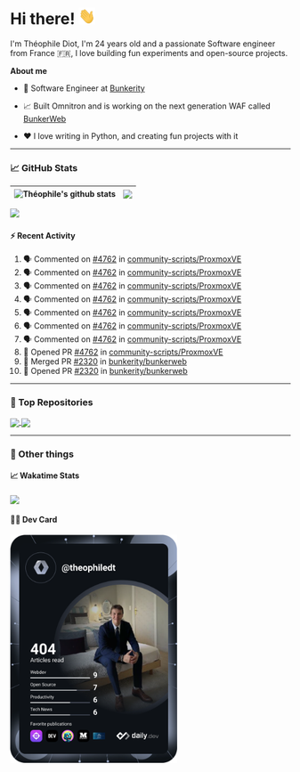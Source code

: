 # Hi there! <img src="./wave.gif" width="30px" height="30px" />

I'm Théophile Diot, I'm 24 years old and a passionate Software engineer from France 🇫🇷, I love building fun experiments and open-source projects.

**About me**

- 💼 Software Engineer at [Bunkerity](https://www.bunkerity.com/)

- 📈 Built Omnitron and is working on the next generation WAF called [BunkerWeb](https://www.bunkerweb.io)

- ❤️ I love writing in Python, and creating fun projects with it

---

### 📈 GitHub Stats

| <img align="center" src="https://github-readme-stats.vercel.app/api?username=TheophileDiot&show_icons=true&include_all_commits=true&theme=algolia&hide_border=true&rank_icon=github" alt="Théophile's github stats" /> | <img align="center" src="https://github-readme-stats.vercel.app/api/top-langs/?username=TheophileDiot&layout=compact&theme=algolia&hide_border=true" /> |
| ---------------------------------------------------------------------------------------------------------------------------------------------------------------------------------------------------------------------- | ------------------------------------------------------------------------------------------------------------------------------------------------------- |

![](https://github-readme-activity-graph.vercel.app/graph?username=TheophileDiot&theme=tokyo-night)

#### :zap: Recent Activity

<!--START_SECTION:activity-->
1. 🗣 Commented on [#4762](https://github.com/community-scripts/ProxmoxVE/pull/4762#issuecomment-2912729312) in [community-scripts/ProxmoxVE](https://github.com/community-scripts/ProxmoxVE)
2. 🗣 Commented on [#4762](https://github.com/community-scripts/ProxmoxVE/pull/4762#issuecomment-2912728069) in [community-scripts/ProxmoxVE](https://github.com/community-scripts/ProxmoxVE)
3. 🗣 Commented on [#4762](https://github.com/community-scripts/ProxmoxVE/pull/4762#issuecomment-2912656135) in [community-scripts/ProxmoxVE](https://github.com/community-scripts/ProxmoxVE)
4. 🗣 Commented on [#4762](https://github.com/community-scripts/ProxmoxVE/pull/4762#issuecomment-2912651802) in [community-scripts/ProxmoxVE](https://github.com/community-scripts/ProxmoxVE)
5. 🗣 Commented on [#4762](https://github.com/community-scripts/ProxmoxVE/pull/4762#issuecomment-2912647873) in [community-scripts/ProxmoxVE](https://github.com/community-scripts/ProxmoxVE)
6. 🗣 Commented on [#4762](https://github.com/community-scripts/ProxmoxVE/pull/4762#issuecomment-2912644418) in [community-scripts/ProxmoxVE](https://github.com/community-scripts/ProxmoxVE)
7. 🗣 Commented on [#4762](https://github.com/community-scripts/ProxmoxVE/pull/4762#issuecomment-2912639674) in [community-scripts/ProxmoxVE](https://github.com/community-scripts/ProxmoxVE)
8. 💪 Opened PR [#4762](https://github.com/community-scripts/ProxmoxVE/pull/4762) in [community-scripts/ProxmoxVE](https://github.com/community-scripts/ProxmoxVE)
9. 🎉 Merged PR [#2320](https://github.com/bunkerity/bunkerweb/pull/2320) in [bunkerity/bunkerweb](https://github.com/bunkerity/bunkerweb)
10. 💪 Opened PR [#2320](https://github.com/bunkerity/bunkerweb/pull/2320) in [bunkerity/bunkerweb](https://github.com/bunkerity/bunkerweb)
<!--END_SECTION:activity-->

---

### 🔧 Top Repositories

<a href="https://github.com/bunkerity/bunkerweb">
  <img align="center" src="https://github-readme-stats.vercel.app/api/pin/?username=Bunkerity&repo=bunkerweb&theme=algolia" />
</a>
<a href="https://github.com/TheophileDiot/Omnitron">
  <img align="center" src="https://github-readme-stats.vercel.app/api/pin/?username=TheophileDiot&repo=Omnitron&theme=algolia" />
</a>

---

### 🎉 Other things

#### 📈 Wakatime Stats

<a href="https://wakatime.com/@theophile_bunkerity">
  <img align="center" src="https://github-readme-stats.vercel.app/api/wakatime?username=3aa5ce41-c253-43d9-8441-a721e446a45f&layout=compact&theme=algolia" />
</a>

#### 👨‍💻 Dev Card

<a href="https://app.daily.dev/TheophileDt">
  <img src="./devcard.svg" width="300" alt="Théophile Diot's Dev Card"/>
</a>
